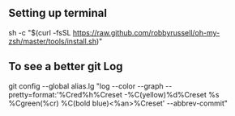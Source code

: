 ## Setting up terminal
  sh -c "$(curl -fsSL https://raw.github.com/robbyrussell/oh-my-zsh/master/tools/install.sh)"
 
## To see a better git Log
  git config --global alias.lg "log --color --graph --pretty=format:'%Cred%h%Creset -%C(yellow)%d%Creset %s %Cgreen(%cr) %C(bold blue)<%an>%Creset' --abbrev-commit"

